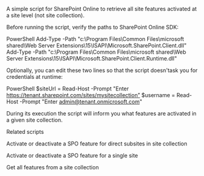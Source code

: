 A simple script for SharePoint Online to retrieve all site features activated at a site level (not site collection).

 

 

 

Before running the script, verify the paths to SharePoint Online SDK:

 

PowerShell
Add-Type -Path "c:\Program Files\Common Files\microsoft shared\Web Server Extensions\15\ISAPI\Microsoft.SharePoint.Client.dll"  
Add-Type -Path "c:\Program Files\Common Files\microsoft shared\Web Server Extensions\15\ISAPI\Microsoft.SharePoint.Client.Runtime.dll"  
 
 

Optionally, you can edit these two lines so that the script doesn'task you for credentials at runtime:

 

PowerShell
$siteUrl = Read-Host -Prompt "Enter https://tenant.sharepoint.com/sites/mysitecollection” 
$username = Read-Host -Prompt "Enter admin@tenant.onmicrosoft.com"
 
 

During its execution the script will inform you what features are activated in a given site collection.

 

 

 

 

 

 

Related scripts
 

Activate or deactivate a SPO feature for direct subsites in site collection

Activate or deactivate a SPO feature for a single site

Get all features from a site collection
